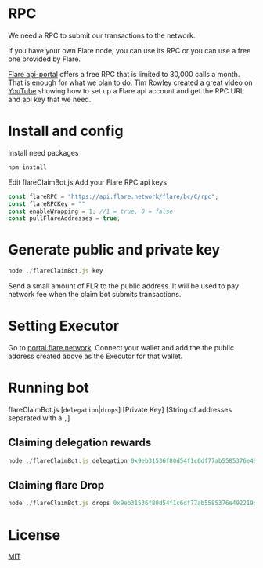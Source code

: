 # RPC
We need a RPC to submit our transactions to the network.

If you have your own Flare node, you can use its RPC or you can use a free one provided by Flare.

[Flare api-portal](https://api-portal.flare.network/) offers a free RPC that is limited to 30,000 calls a month. That is enough for what we plan to do. Tim Rowley created a great video on [YouTube](https://www.youtube.com/watch?v=YLWK41jzAOs) showing how to set up a Flare api account and get the RPC URL and api key that we need.

# Install and config
Install need packages
```javascript
npm install
```
Edit flareClaimBot.js
Add your Flare RPC api keys

```javascript
const flareRPC = "https://api.flare.network/flare/bc/C/rpc";
const flareRPCKey = ""
const enableWrapping = 1; //1 = true, 0 = false
const pullFlareAddresses = true; 
```

# Generate public and private key
```javascript
node ./flareClaimBot.js key
```

Send a small amount of FLR to the public address. It will be used to pay network fee when the claim bot submits transactions.

# Setting Executor
Go to [portal.flare.network](https://portal.flare.network/). Connect your wallet and add the the public address created above as the Executor for that wallet.

# Running bot
flareClaimBot.js 
[`delegation`|`drops`] 
[Private Key]
[String of addresses separated with a `,`]

## Claiming delegation rewards
```javascript
node ./flareClaimBot.js delegation 0x9eb31536f80d54f1c6df77ab5585376e492219d377780d90d3c36e6d93ef7d40 0x33C8AAd916cF43d020b3104D4cEc19ba66d6d53d,0x8222f89A712Da616061aB59a23039F2a25Ea5766,0x9D4099E1558EB632954be0Eb97164d34Fd14934E
```

## Claiming flare Drop
```javascript
node ./flareClaimBot.js drops 0x9eb31536f80d54f1c6df77ab5585376e492219d377780d90d3c36e6d93ef7d40 0x33C8AAd916cF43d020b3104D4cEc19ba66d6d53d,0x8222f89A712Da616061aB59a23039F2a25Ea5766,0x9D4099E1558EB632954be0Eb97164d34Fd14934E
```

# License

[MIT](https://choosealicense.com/licenses/mit/)
